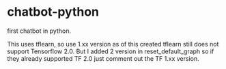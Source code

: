 # chatbot-python
first chatbot in python.

This uses tflearn, so use 1.xx version as of this created tflearn still does not support Tensorflow 2.0. But I added 2 version in reset_default_graph so if they already supported TF 2.0 just comment out the TF 1.xx version.
